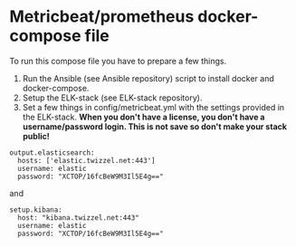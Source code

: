 # Metricbeat/prometheus docker-compose file
To run this compose file you have to prepare a few things.

1. Run the Ansible (see Ansible repository) script to install docker and docker-compose.
2. Setup the ELK-stack (see ELK-stack repository).
3. Set a few things in config/metricbeat.yml with the settings provided in the ELK-stack. **When you don't have a license, you don't have a username/password login. This is not save so don't make your stack public!**
```
output.elasticsearch:
  hosts: ['elastic.twizzel.net:443']
  username: elastic
  password: "XCTOP/16fcBeW9M3Il5E4g=="
```
and
```
setup.kibana:
  host: "kibana.twizzel.net:443"
  username: elastic
  password: "XCTOP/16fcBeW9M3Il5E4g=="
```